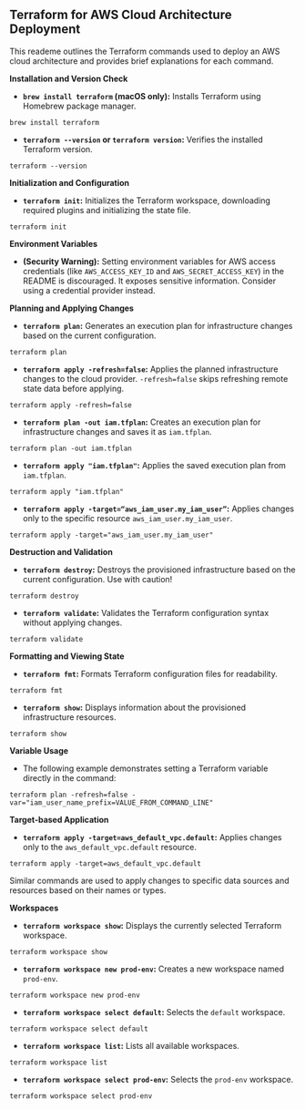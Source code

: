 ## Terraform for AWS Cloud Architecture Deployment

This reademe outlines the Terraform commands used to deploy an AWS cloud architecture and provides brief explanations for each command.

**Installation and Version Check**

* **`brew install terraform` (macOS only):** Installs Terraform using Homebrew package manager.

```
brew install terraform
```

* **`terraform --version` or `terraform version`:** Verifies the installed Terraform version.

```
terraform --version
```

**Initialization and Configuration**

* **`terraform init`:** Initializes the Terraform workspace, downloading required plugins and initializing the state file.

```
terraform init
```

**Environment Variables**

* **(Security Warning):** Setting environment variables for AWS access credentials (like `AWS_ACCESS_KEY_ID` and `AWS_SECRET_ACCESS_KEY`) in the README is discouraged. It exposes sensitive information. Consider using a credential provider instead.

**Planning and Applying Changes**

* **`terraform plan`:** Generates an execution plan for infrastructure changes based on the current configuration.

```
terraform plan
```

* **`terraform apply -refresh=false`:** Applies the planned infrastructure changes to the cloud provider. `-refresh=false` skips refreshing remote state data before applying.

```
terraform apply -refresh=false
```

* **`terraform plan -out iam.tfplan`:** Creates an execution plan for infrastructure changes and saves it as `iam.tfplan`.

```
terraform plan -out iam.tfplan
```

* **`terraform apply "iam.tfplan"`:** Applies the saved execution plan from `iam.tfplan`.

```
terraform apply "iam.tfplan"
```

* **`terraform apply -target=“aws_iam_user.my_iam_user”`:** Applies changes only to the specific resource `aws_iam_user.my_iam_user`.

```
terraform apply -target="aws_iam_user.my_iam_user"
```

**Destruction and Validation**

* **`terraform destroy`:** Destroys the provisioned infrastructure based on the current configuration. Use with caution!

```
terraform destroy
```

* **`terraform validate`:** Validates the Terraform configuration syntax without applying changes.

```
terraform validate
```

**Formatting and Viewing State**

* **`terraform fmt`:** Formats Terraform configuration files for readability.

```
terraform fmt
```

* **`terraform show`:** Displays information about the provisioned infrastructure resources.

```
terraform show
```

**Variable Usage**

* The following example demonstrates setting a Terraform variable directly in the command:

```
terraform plan -refresh=false -var="iam_user_name_prefix=VALUE_FROM_COMMAND_LINE"
```

**Target-based Application**

* **`terraform apply -target=aws_default_vpc.default`:** Applies changes only to the `aws_default_vpc.default` resource.

```
terraform apply -target=aws_default_vpc.default
```

Similar commands are used to apply changes to specific data sources and resources based on their names or types.

**Workspaces**

* **`terraform workspace show`:** Displays the currently selected Terraform workspace.

```
terraform workspace show
```

* **`terraform workspace new prod-env`:** Creates a new workspace named `prod-env`.

```
terraform workspace new prod-env
```

* **`terraform workspace select default`:** Selects the `default` workspace.

```
terraform workspace select default
```

* **`terraform workspace list`:** Lists all available workspaces.

```
terraform workspace list
```

* **`terraform workspace select prod-env`:** Selects the `prod-env` workspace.

```
terraform workspace select prod-env
```
